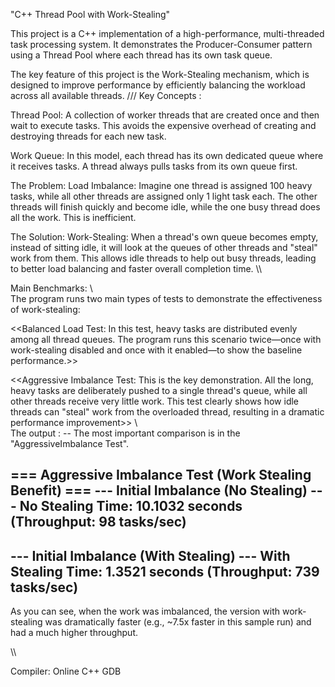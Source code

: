 "C++ Thread Pool with Work-Stealing"

This project is a C++ implementation of a high-performance, multi-threaded task processing system. It demonstrates the Producer-Consumer pattern using a Thread Pool where each thread has its own task queue.

The key feature of this project is the Work-Stealing mechanism, which is designed to improve performance by efficiently balancing the workload across all available threads.
///
Key Concepts :

Thread Pool: A collection of worker threads that are created once and then wait to execute tasks. This avoids the expensive overhead of creating and destroying threads for each new task.

Work Queue: In this model, each thread has its own dedicated queue where it receives tasks. A thread always pulls tasks from its own queue first.

The Problem:
 Load Imbalance: Imagine one thread is assigned 100 heavy tasks, while all other threads are assigned only 1 light task each. The other threads will finish quickly and become idle, while the one busy thread does all the work. This is inefficient.

The Solution: Work-Stealing: When a thread's own queue becomes empty, instead of sitting idle, it will look at the queues of other threads and "steal" work from them. This allows idle threads to help out busy threads, leading to better load balancing and faster overall completion time.
\\\


Main Benchmarks:
\\\
The program runs two main types of tests to demonstrate the effectiveness of work-stealing:

<<Balanced Load Test: In this test, heavy tasks are distributed evenly among all thread queues. The program runs this scenario twice—once with work-stealing disabled and once with it enabled—to show the baseline performance.>>

<<Aggressive Imbalance Test: This is the key demonstration. All the long, heavy tasks are deliberately pushed to a single thread's queue, while all other threads receive very little work. This test clearly shows how idle threads can "steal" work from the overloaded thread, resulting in a dramatic performance improvement>>
\\\
The output :
-- The most important comparison is in the "AggressiveImbalance Test".


=== Aggressive Imbalance Test (Work Stealing Benefit) ===
--- Initial Imbalance (No Stealing) ---
No Stealing Time: 10.1032 seconds (Throughput: 98 tasks/sec)
----------------------------------------------------

--- Initial Imbalance (With Stealing) ---
With Stealing Time: 1.3521 seconds (Throughput: 739 tasks/sec)
----------------------------------------------------

As you can see, when the work was imbalanced, the version with work-stealing was dramatically faster (e.g., ~7.5x faster in this sample run) and had a much higher throughput.



\\\
    
Compiler:
Online C++ GDB 


